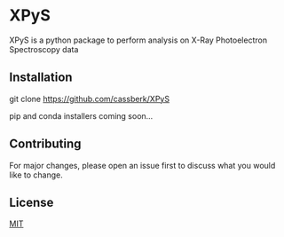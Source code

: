 # XPyS

XPyS is a python package to perform analysis on X-Ray Photoelectron Spectroscopy data

## Installation

git clone https://github.com/cassberk/XPyS

pip and conda installers coming soon...

## Contributing
For major changes, please open an issue first to discuss what you would like to change.


## License
[MIT](https://choosealicense.com/licenses/mit/)
